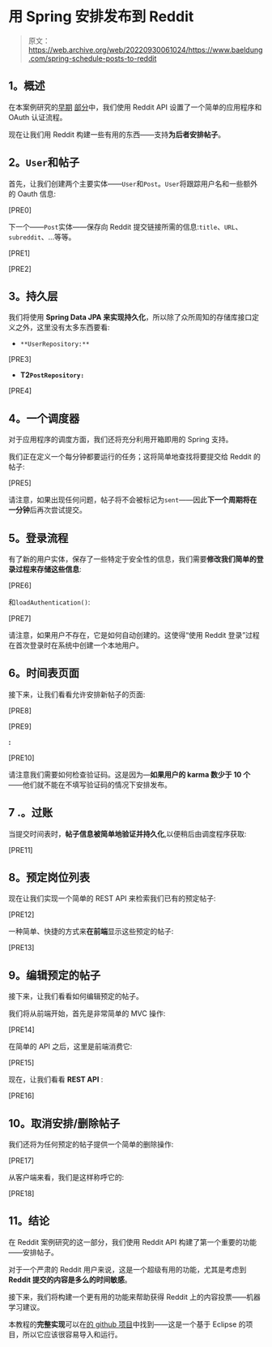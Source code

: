 # 用 Spring 安排发布到 Reddit

> 原文：<https://web.archive.org/web/20220930061024/https://www.baeldung.com/spring-schedule-posts-to-reddit>

## **1。概述**

在本案例研究的[早期](/web/20220815042026/https://www.baeldung.com/spring-security-oauth2-authentication-with-reddit "Authenticating with Reddit OAuth2 and Spring Security") [部分](/web/20220815042026/https://www.baeldung.com/spring-security-oauth-post-to-reddit "Post a Link to the Reddit API")中，我们使用 Reddit API 设置了一个简单的应用程序和 OAuth 认证流程。

现在让我们用 Reddit 构建一些有用的东西——支持**为后者安排帖子**。

## **2。`User`和帖子**

首先，让我们创建两个主要实体——`User`和`Post`。`User`将跟踪用户名和一些额外的 Oauth 信息:

[PRE0]

下一个——`Post`实体——保存向 Reddit 提交链接所需的信息:`title`、`URL`、`subreddit`、…等等。

[PRE1]

[PRE2]

## **3。持久层**

我们将使用 **Spring Data JPA 来实现持久化**，所以除了众所周知的存储库接口定义之外，这里没有太多东西要看:

*   `**UserRepository:**`

[PRE3]

*   **T2`PostRepository:`**

[PRE4]

## **4。一个调度器**

对于应用程序的调度方面，我们还将充分利用开箱即用的 Spring 支持。

我们正在定义一个每分钟都要运行的任务；这将简单地查找将要提交给 Reddit 的帖子:

[PRE5]

请注意，如果出现任何问题，帖子将不会被标记为`sent`——因此**下一个周期将在一分钟**后再次尝试提交。

## **5。登录流程**

有了新的用户实体，保存了一些特定于安全性的信息，我们需要**修改我们简单的登录过程来存储这些信息**:

[PRE6]

和`loadAuthentication()`:

[PRE7]

请注意，如果用户不存在，它是如何自动创建的。这使得“使用 Reddit 登录”过程在首次登录时在系统中创建一个本地用户。

## **6。时间表页面**

接下来，让我们看看允许安排新帖子的页面:

[PRE8]

[PRE9]

**:**

[PRE10]

请注意我们需要如何检查验证码。这是因为—**如果用户的 karma 数少于 10 个**——他们就不能在不填写验证码的情况下安排发布。

## 7 .**。过账**

当提交时间表时，**帖子信息被简单地验证并持久化**,以便稍后由调度程序获取:

[PRE11]

## **8。预定岗位列表**

现在让我们实现一个简单的 REST API 来检索我们已有的预定帖子:

[PRE12]

一种简单、快捷的方式来**在前端**显示这些预定的帖子:

[PRE13]

## **9。编辑预定的帖子**

接下来，让我们看看如何编辑预定的帖子。

我们将从前端开始，首先是非常简单的 MVC 操作:

[PRE14]

在简单的 API 之后，这里是前端消费它:

[PRE15]

现在，让我们看看 **REST API** :

[PRE16]

## 10。取消安排/删除帖子

我们还将为任何预定的帖子提供一个简单的删除操作:

[PRE17]

从客户端来看，我们是这样称呼它的:

[PRE18]

## **11。结论**

在 Reddit 案例研究的这一部分，我们使用 Reddit API 构建了第一个重要的功能——安排帖子。

对于一个严肃的 Reddit 用户来说，这是一个超级有用的功能，尤其是考虑到**Reddit 提交的内容是多么的时间敏感**。

接下来，我们将构建一个更有用的功能来帮助获得 Reddit 上的内容投票——机器学习建议。

本教程的**完整实现**可以在[的 github 项目](https://web.archive.org/web/20220815042026/https://github.com/Baeldung/reddit-app "The Full Spring / Reddit Example Project on Github")中找到——这是一个基于 Eclipse 的项目，所以它应该很容易导入和运行。